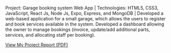 Project: Garage booking system Web App | Technologies: HTML5, CSS3, JavaScript, React Js, Node Js, Expo, Express, and MongoDB | Developed a web-based application for a small garage, which allows the users to register and book services available in the system. Developed a dashboard allowing the owner to manage bookings (invoice, update/add additional parts, services, and allocating staff per booking).

<a href="https://github.com/Andreiasribeiro/Garage_Booking_App/edit/main/README.md">View My Project Report (PDF)</a>



